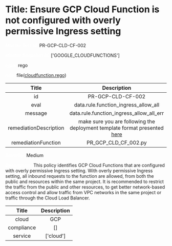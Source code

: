 



# Title: Ensure GCP Cloud Function is not configured with overly permissive Ingress setting


***<font color="white">Master Test Id:</font>*** PR-GCP-CLD-CF-002

***<font color="white">Master Snapshot Id:</font>*** ['GOOGLE_CLOUDFUNCTIONS']

***<font color="white">type:</font>*** rego

***<font color="white">rule:</font>*** file([cloudfunction.rego])  
  
  
  
  

|Title|Description|
| :---: | :---: |
|id|PR-GCP-CLD-CF-002|
|eval|data.rule.function_ingress_allow_all|
|message|data.rule.function_ingress_allow_all_err|
|remediationDescription|make sure you are following the deployment template format presented <a href='https://github.com/GoogleCloudPlatform/storage-samples/tree/master/google/resource-snippets/cloudfunctions-v1' target='_blank'>here</a>|
|remediationFunction|PR_GCP_CLD_CF_002.py|


***<font color="white">Severity:</font>*** Medium

***<font color="white">Description:</font>*** This policy identifies GCP Cloud Functions that are configured with overly permissive Ingress setting. With overly permissive Ingress setting, all inbound requests to the function are allowed, from both the public and resources within the same project. It is recommended to restrict the traffic from the public and other resources, to get better network-based access control and allow traffic from VPC networks in the same project or traffic through the Cloud Load Balancer.  
  
  

|Title|Description|
| :---: | :---: |
|cloud|GCP|
|compliance|[]|
|service|['cloud']|



[cloudfunction.rego]: https://github.com/prancer-io/prancer-compliance-test/tree/master/google/cloud/cloudfunction.rego
